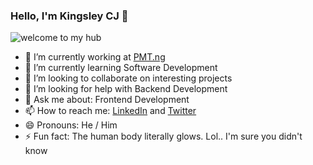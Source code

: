 ### Hello, I'm Kingsley CJ 👋
![welcome to my hub](https://i.imgur.com/jS36FFZ.gif)


<!--
**kingsleycj/kingsleycj** is a ✨ _special_ ✨ repository because its `README.md` (this file) appears on your GitHub profile.

Here are some ideas to get you started:-->

- 🔭 I’m currently working at [PMT.ng](www.pmt.ng) 
- 🌱 I’m currently learning Software Development 
- 👯 I’m looking to collaborate on interesting projects
- 🤔 I’m looking for help with Backend Development 
- 💬 Ask me about: Frontend Development
- 📫 How to reach me: [LinkedIn](www.linkedin.com/in/kingsleycj20) and [Twitter](@Kingsleycj8)
- 😄 Pronouns: He / Him
- ⚡ Fun fact: The human body literally glows. Lol.. I'm sure you didn't know

